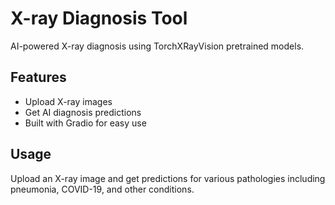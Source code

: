 # X-ray Diagnosis Tool

AI-powered X-ray diagnosis using TorchXRayVision pretrained models.

## Features
- Upload X-ray images
- Get AI diagnosis predictions
- Built with Gradio for easy use

## Usage
Upload an X-ray image and get predictions for various pathologies including pneumonia, COVID-19, and other conditions.